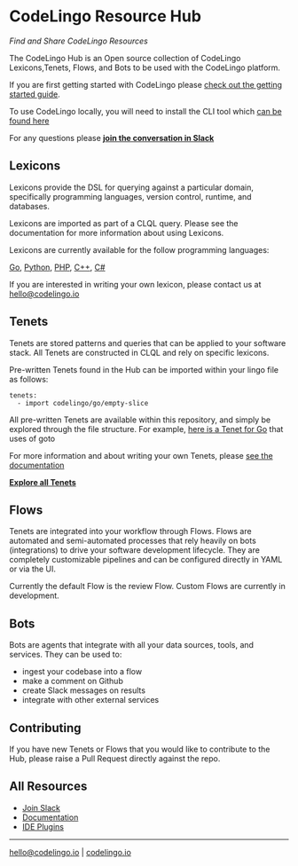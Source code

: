 # CodeLingo Resource Hub
_Find and Share CodeLingo Resources_

The CodeLingo Hub is an Open source collection of CodeLingo Lexicons,Tenets, Flows, and Bots to be used with the CodeLingo platform.

If you are first getting started with CodeLingo please [check out the getting started guide](https://codelingo.io/docs/getting-started).

To use CodeLingo locally, you will need to install the CLI tool which [can be found here](https://github.com/codelingo/lingo)

For any questions please **[join the conversation in Slack](https://join.slack.com/t/codelingo/shared_invite/enQtMzY4MzA5ODYwOTYzLWVhMjI1ODU1YmM3ODAxYWUxNWU5ZTI0NWI0MGVkMmUwZDZhNWYxNGRiNWY4ZDY0NzRkMjU5YTRiYWY2N2FlMmU)**


## Lexicons
Lexicons provide the DSL for querying against a particular domain, specifically programming languages, version control, runtime, and databases.

Lexicons are imported as part of a CLQL query. Please see the documentation for more information about using Lexicons.

Lexicons are currently available for the follow programming languages:

[Go](lexicons/ast/codelingo/go), [Python](lexicons/ast/codelingo/python), [PHP](lexicons/`ast/codelingo/php), [C++](lexicons/ast/codelingo/c++), [C#](lexicons/ast/codelingo/csharp)

If you are interested in writing your own lexicon, please contact us at hello@codelingo.io

## Tenets
Tenets are stored patterns and queries that can be applied to your software stack. All Tenets are constructed in CLQL and rely on specific lexicons.

Pre-written Tenets found in the Hub can be imported within your lingo file as follows: 
```
tenets:
  - import codelingo/go/empty-slice
```

All pre-written Tenets are available within this repository, and simply be explored through the file structure. For example, [here is a Tenet for Go](tenets/codelingo/go/goto) that uses of goto

For more information and about writing your own Tenets, please [see the documentation](https://codelingo.io/docs/concepts/tenets/)


**[Explore all Tenets](/tenets)**

## Flows
Tenets are integrated into your workflow through Flows. Flows are automated and semi-automated processes that rely heavily on bots (integrations) to drive your software development lifecycle. They are completely customizable pipelines and can be configured directly in YAML or via the UI.

Currently the default Flow is the review Flow. Custom Flows are currently in development.

## Bots
Bots are agents that integrate with all your data sources, tools, and services. They can be used to:

* ingest your codebase into a flow
* make a comment on Github
* create Slack messages on results
* integrate with other external services


## Contributing

If you have new Tenets or Flows that you would like to contribute to the Hub, please raise a Pull Request directly against the repo.

## All Resources

* [Join Slack](https://join.slack.com/t/codelingo/shared_invite/enQtMzY4MzA5ODYwOTYzLWVhMjI1ODU1YmM3ODAxYWUxNWU5ZTI0NWI0MGVkMmUwZDZhNWYxNGRiNWY4ZDY0NzRkMjU5YTRiYWY2N2FlMmU)
* [Documentation](https://codelingo.io/docs)
* [IDE Plugins](https://github.com/codelingo/ideplugins)


---
[hello@codelingo.io](mailto:hello@codelingo.io) | [codelingo.io](https://codelingo.io)
